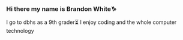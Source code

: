 ### Hi there my name is Brandon White♑️
I go to dbhs as a 9th grader⏳
I enjoy coding and the whole computer technology 
